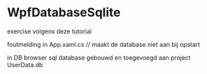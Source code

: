 # WpfDatabaseSqlite

exercise volgens deze tutorial

foutmelding in App.xaml.cs   // maakt de database niet aan bij opstart

in DB browser sql database gebouwd en toegevoegd aan project
UserData.db 